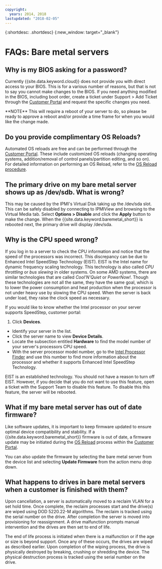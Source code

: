 ```yaml
---
copyright:
  years: 2014, 2018
lastupdated: "2018-02-05"
---
```


{:shortdesc: .shortdesc}
{:new_window: target="_blank"}

# FAQs: Bare metal servers

## Why is my BIOS asking for a password?

Currently {{site.data.keyword.cloud}} does not provide you with direct access to your BIOS. This is for a various number of reasons, but that is not to say you cannot make changes to the BIOS. If you need anything modified in the BIOS, including boot order, create a ticket under Support > Add Ticket through the [Customer Portal](control.softlayer.com) and request the specific changes you need.

\*\*NOTE\*\* This will require a reboot of your server to do, so please be ready to approve a reboot and/or provide a time frame for when you would like the change made.

## Do you provide complimentary OS Reloads?

Automated OS reloads are free and can be performed through the [Customer Portal](control.softlayer.com). These include customized OS reloads (changing operating systems, addition/removal of control panels/partition editing, and so on).  For detailed information on performing an OS Reload, refer to the [OS Reload procedure](../vsi/vsi_perform_os_reload.html).


## The primary drive on my bare metal server shows up as /dev/sdb. What is wrong?

This may be caused by the IPMI's Virtual Disk taking up the /dev/sda slot. This can be safely disabled by connecting to IPMIView and browsing to the Virtual Media tab. Select **Options > Disable** and click the **Apply** button to make the change. When the {{site.data.keyword.baremetal_short}} is rebooted next, the primary drive will display /dev/sda.


## Why is the CPU speed wrong?

If you log in to a server to check the CPU information and notice that the speed of the processors was incorrect. This discrepancy can be due to Enhanced Intel SpeedStep Technology (EIST). EIST is the Intel name for dynamic frequency scaling technology.  This technology is also called *CPU throttling* or *bus slewing* in older systems.  On some AMD systems, there are similar technologies that are called *Cool'N'Quiet* or *PowerNow!*.  Though these technologies are not all the same, they have the same goal, which is to lower the power consumption and heat production when the processor is not under heavy use by slowing the CPU speed.  When the server is back under load, they raise the clock speed as necessary.

If you would like to know whether the Intel processor on your server supports SpeedStep, customer portal: 
1. Click **Devices**.
* Identify your server in the list.
* Click the server name to view **Device Details**.
* Locate the subsection entitled **Hardware** to find the model number of your server's processors CPU speed.
* With the server processor model number, go to the [Intel Processor Finder](http://processorfinder.intel.com/) and use this number to find more information about the processor and whether it supports Enhanced Intel SpeedStep Technology.

EIST is an established technology. You should not have a reason to turn off EIST. However, if you decide that you do not want to use this feature, open a ticket with the Support Team to disable this feature.  To disable this this feature, the server will be rebooted.


## What if my bare metal server has out of date firmware?

Like software updates, it is important to keep firmware updated to ensure optimal device compatibility and stability. If a {{site.data.keyword.baremetal_short}} firmware is out of date, a firmware update may be initiated during the [OS Reload](../infrastructure/software/vsi_reload_os.html) process within the [Customer Portal](https://control.softlayer.com).

You can also update the firmware by selecting the bare metal server from the device list and selecting **Update Firmware** from the action menu drop down.

## What happens to drives in bare metal servers when a customer is finished with them?

Upon cancellation, a server is automatically moved to a reclaim VLAN for a set hold time. Once complete, the reclaim processes start and the drive(s) are wiped using DOD 5220.22-M algorithms.  The reclaim is tracked using the serial number on the drive. After completion the server is moved into provisioning for reassignment. A drive malfunction prompts manual intervention and the drives are then set to end of life.

The end of life process is initiated when there is a malfunction or if the age or size is beyond support. Once any of these occurs, the drives are wiped as described earlier. Upon completion of the wiping process, the drive is physically destroyed by breaking, crushing or shredding the device.  The physical destruction process is tracked using the serial number on the drive.
